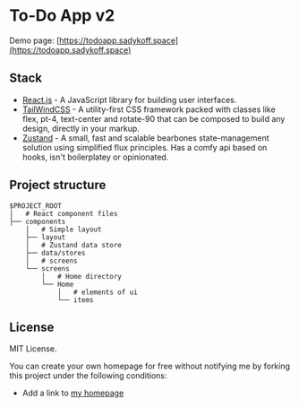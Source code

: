 # To-Do App v2

Demo page: [https://todoapp.sadykoff.space](https://todoapp.sadykoff.space)

## Stack

- [React.js](https://reactjs.org/) - A JavaScript library for building user interfaces.
- [TailWindCSS](https://tailwindcss.com/) - A utility-first CSS framework packed with classes like flex, pt-4, text-center and rotate-90 that can be composed to build any design, directly in your markup.
- [Zustand](https://github.com/pmndrs/zustand/) - A small, fast and scalable bearbones state-management solution using simplified flux principles. Has a comfy api based on hooks, isn't boilerplatey or opinionated.

## Project structure

```
$PROJECT_ROOT
│   # React component files
├── components
    │   # Simple layout
    ├── layout
    │   # Zustand data store
    ├── data/stores
    │   # screens
    └── screens
        │   # Home directory
        └── Home
            │   # elements of ui
            └── items
```

## License

MIT License.

You can create your own homepage for free without notifying me by forking this project under the following conditions:

- Add a link to [my homepage](https://sadykoff.space/)
